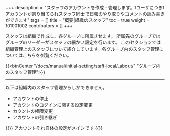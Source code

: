 +++
description = "スタッフのアカウントを作成・管理します。1ユーザにつき1アカウントが割り当てられスタッフ同士で日報のやり取りやコメントの読み書きができます"
tags = []
title = "概要|組織のスタッフ"
toc = true
weight = 101001002
contributors = []
+++

スタッフは組織で作成し、各グループに所属させます。
所属先のグループではグループのリーダーがスタッフの細かい設定を行います。
このセクションでは組織管理上のスタッフについて紹介しています。各グループ内のスタッフ管理についてはこちらを御覧ください。

{{<btnCenter "/docs/manual/initial-setting/staff-local/_about/" "グループ内のスタッフ管理">}}

---

以下は組織内のスタッフ管理からしかできません。

- アカウントの停止
- アカウントのログインに関する設定変更
- カウントの権限変更
- アカウントの引き継ぎ

{{<alice pos="right" icon="here">}}
アカウントそれ自体の設定がメインです
{{</alice>}}